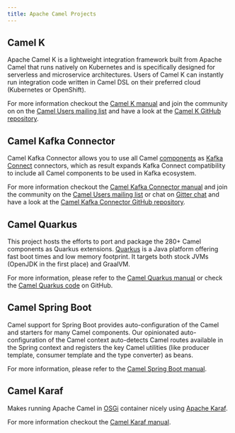 ```yaml
---
title: Apache Camel Projects
---
```


## Camel K

Apache Camel K is a lightweight integration framework built from Apache Camel that runs natively on Kubernetes and is specifically designed for serverless and microservice architectures. Users of Camel K can instantly run integration code written in Camel DSL on their preferred cloud (Kubernetes or OpenShift).

For more information checkout the [Camel K manual](/camel-k/latest/) and join the community on on the [Camel Users mailing list](/community/mailing-list/) and have a look at the [Camel K GitHub repository](https://github.com/apache/camel-k/).


## Camel Kafka Connector

Camel Kafka Connector allows you to use all Camel [components](/components/latest/) as [Kafka Connect](http://kafka.apache.org/documentation/#connect) connectors, which as result expands Kafka Connect compatibility to include all Camel components to be used in Kafka ecosystem.  

For more information checkout the [Camel Kafka Connector manual](/camel-kafka-connector/latest/) and join the community on the [Camel Users mailing list](/community/mailing-list/) or chat on [Gitter chat](https://gitter.im/apache/camel-kafka-connector) and have a look at the [Camel Kafka Connector GitHub repository](https://github.com/apache/camel-kafka-connector/).


## Camel Quarkus

This project hosts the efforts to port and package the 280+ Camel components as Quarkus extensions. [Quarkus](https://quarkus.io/) is a Java platform offering fast boot times and low memory footprint. It targets both stock JVMs (OpenJDK in the first place) and GraalVM.

For more information, please refer to the [Camel Quarkus manual](/camel-quarkus/latest/) or check the [Camel Quarkus code](https://github.com/apache/camel-quarkus/) on GitHub.


## Camel Spring Boot

Camel support for Spring Boot provides auto-configuration of the Camel and starters for many Camel components. Our opinionated auto-configuration of the Camel context auto-detects Camel routes available in the Spring context and registers the key Camel utilities (like producer template, consumer template and the type converter) as beans. 

For more information, please refer to the [Camel Spring Boot manual](/camel-spring-boot/latest/).

## Camel Karaf

Makes running Apache Camel in [OSGi](https://www.osgi.org/) container nicely using [Apache Karaf](https://karaf.apache.org/).

For more information checkout the [Camel Karaf manual](/camel-karaf/latest/).

